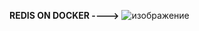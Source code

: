 **REDIS ON DOCKER ---->**
![изображение](https://github.com/user-attachments/assets/7f9c3988-23a8-4332-91a8-72d65034be70)
